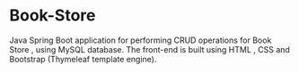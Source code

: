 # Book-Store
Java Spring Boot application for performing CRUD operations for Book Store  , using MySQL database. The front-end is built using HTML , CSS and Bootstrap (Thymeleaf template engine).
